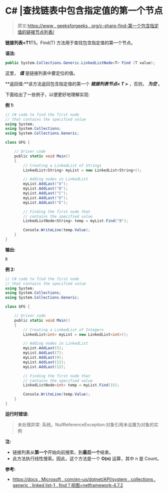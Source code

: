 # C# |查找链表<t>中包含指定值</t>的第一个节点

> 原文:[https://www . geeksforgeeks . org/c-sharp-find-第一个包含指定值的链接节点列表/](https://www.geeksforgeeks.org/c-sharp-find-the-first-node-in-linkedlistt-containing-the-specified-value/)

**链接列表<T1**T5。Find(T) 方法用于查找包含指定值的第一个节点。

**语法:**

```cs
public System.Collections.Generic.LinkedListNode<T> Find (T value);

```

这里， ***值*** 是链接列表中要定位的值。

**返回值:**该方法返回包含指定值的第一个 ***链接列表节点< **T** >*** ，否则， ***为空*** 。

下面给出了一些例子，以便更好地理解实现:

**例 1:**

```cs
// C# code to find the first node
// that contains the specified value
using System;
using System.Collections;
using System.Collections.Generic;

class GFG {

    // Driver code
    public static void Main()
    {
        // Creating a LinkedList of Strings
        LinkedList<String> myList = new LinkedList<String>();

        // Adding nodes in LinkedList
        myList.AddLast("A");
        myList.AddLast("B");
        myList.AddLast("C");
        myList.AddLast("D");
        myList.AddLast("E");

        // Finding the first node that
        // contains the specified value
        LinkedListNode<String> temp = myList.Find("B");

        Console.WriteLine(temp.Value);
    }
}
```

**输出:**

```cs
B

```

**例 2:**

```cs
// C# code to find the first node
// that contains the specified value
using System;
using System.Collections;
using System.Collections.Generic;

class GFG {

    // Driver code
    public static void Main()
    {
        // Creating a LinkedList of Integers
        LinkedList<int> myList = new LinkedList<int>();

        // Adding nodes in LinkedList
        myList.AddLast(5);
        myList.AddLast(7);
        myList.AddLast(9);
        myList.AddLast(11);
        myList.AddLast(12);

        // Finding the first node that
        // contains the specified value
        LinkedListNode<int> temp = myList.Find(15);

        Console.WriteLine(temp.Value);
    }
}
```

**运行时错误:**

> 未处理异常:
> 系统。NullReferenceException:对象引用未设置为对象的实例

**注:**

*   链接列表从**第一个**开始向前搜索，到**最后一个**结束。
*   此方法执行线性搜索。因此，这个方法是一个 **O(n)** 运算，其中 n 是 Count。

**参考:**

*   [https://docs . Microsoft . com/en-us/dotnet/API/system . collections . generic . linked list-1 . find？视图=netframework-4.7.2](https://docs.microsoft.com/en-us/dotnet/api/system.collections.generic.linkedlist-1.find?view=netframework-4.7.2)